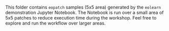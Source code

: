 This folder contains `eopatch` samples (5x5 area) generated by the `eolearn` demonstration Jupyter Notebook. The Notebook is run over a small area of 5x5 patches to reduce execution time during the workshop. Feel free to explore and run the workflow over larger areas.
